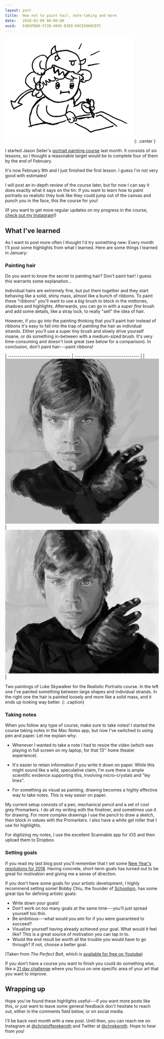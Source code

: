 ```yaml
---
layout: post
title:  How not to paint hair, note-taking and more
date:   2018-02-09 08:00:00
uuid:   E4D4FB00-572B-4045-B3E0-D9CE8960CEFC
---
```


![Get the detail virus out of your head!](/assets/detail-virus.png){: .center }

I started Jason Seiler's [portrait painting course][portrait-course] last
month.  It consists of six lessons, so I thought a reasonable target would be
to complete four of them by the end of February.

It's now February 9th and I just finished the first lesson. I guess I'm not
very good with estimates!

I will post an in-depth review of the course later, but for now I can say it
does exactly what it says on the tin: If you want to learn how to paint
portraits so realistic they look like they could jump out of the canvas and
punch you in the face, this the course for you!

(If you want to get more regular updates on my progress in the course, [check
out my Instagram][instagram]!)

## What I've learned

As I want to post more often I thought I'd try something new: Every month I'll
post some highlights from what I learned. Here are some things I learned in
January:

### Painting hair

Do you want to know the secret to painting hair? Don't paint hair! I guess this
warrants some explanation...

Individual hairs are extremely fine, but put them together and they start
behaving like a solid, shiny mass, almost like a bunch of ribbons. To paint
these "ribbons" you'll want to use a *big* brush to block in the midtones,
shadows and highlights. Afterwards, you can go in with a *super fine* brush and
add some details, like a stray lock, to really "sell" the idea of hair.

However, if you go into the painting thinking that you'll paint *hair* instead
of ribbons it's easy to fall into the trap of painting the hair as individual
strands. Either you'll use a super tiny brush and slowly drive yourself insane,
or do something in-between with a medium-sized brush. It's very time-consuming
and doesn't look great (see below for a comparison). In conclusion, don't paint hair---paint ribbons!

| -------------------------------- | --------------------------------- |
| ![](/assets/luke-skywalker-1.jpg)| ![](/assets/luke-skywalker-2.jpg) |

Two paintings of Luke Skywalker for the Realistic Portraits course. In the left
one I've painted something between large shapes and individual strands. In the
right one the hair is painted loosely and more like a solid mass, and it ends
up looking way better.
{: .caption}

### Taking notes

When you follow any type of course, make sure to take notes! I started the
course taking notes in the Mac Notes app, but now I've switched to using pen
and paper. Let me explain why:

 * Whenever I wanted to take a note I had to resize the video (which was
   playing in full screen on my laptop, for that 13'' home theater experience). 

 * It's easier to retain information if you write it down on paper. While this
   might sound like a wild, speculative claim, I'm sure there is ample
   scientific evidence supporting this, involving micro-crystals and "ley
   lines".

 * For something as visual as painting, drawing becomes a highly effective way
   to take notes. This is way easier on paper.

My current setup consists of a pen, mechanical pencil and a set of cool grey
Promarkers. I do all my writing with the fineliner, and sometimes use it for
drawing. For more complex drawings I use the pencil to draw a sketch, then
block in values with the Promarkers. I also have a white gel roller that I use
for highlights.

For digitizing my notes, I use the excellent Scannable app for iOS and then
upload them to Dropbox.

### Setting goals

If you read my last blog post you'll remember that I set some [New Year's
resolutions for 2018][new-year]. Having concrete, short-term goals has turned
out to be great for motivation and giving me a sense of direction. 

If you don't have some goals for your artistic development, I highly recommend
setting some!  Bobby Chiu, the founder of [Schoolism][schoolism], has some
great tips for defining artistic goals:

 * Write down your goals!
 * Don’t work on too many goals at the same time---you’ll just spread yourself
   too thin.
 * Be ambitious---what would you aim for if you were guaranteed to succeed?
 * Visualize yourself having already achieved your goal. What would it feel
   like? This is a great source of motivation you can tap in to.
 * Would the end result be worth all the trouble you would have to go through?
   If not, choose a better goal.

(Taken from *The Perfect Bait*, which is [available for free on
Youtube][perfect-bait])

If you don’t have a course you want to finish you could do something else, like
a [21 day challenge][21-days] where you focus on one specific area of your art
that you want to improve.

## Wrapping up

Hope you've found these highlights useful---if you want more posts like this,
or just want to leave some general feedback don't hesitate to reach out, either
in the comments field below, or on social media.

I'll be back next month with a new post. Until then, you can reach me on
Instagram at [@christofferekeroth][instagram] and Twitter at
[@chrekeroth][twitter]. Hope to hear from you!

[new-year]: /2018-art-resolutions
[fzd-self-study]: https://www.youtube.com/watch?v=k3Al7QAS89s
[21-days]: https://medium.com/@noahbradley/21-days-to-be-a-better-artist-48087576f0dd
[smart-goals]: https://en.wikipedia.org/wiki/SMART_criteria
[realistic-portraits]: https://www.schoolism.com/school.php?id=37
[perfect-bait]: https://www.youtube.com/watch?v=kG55UXhEgZs
[portrait-course]: https://www.schoolism.com/school.php?id=37
[instagram]: https://www.instagram.com/christofferekeroth/
[twitter]: https://twitter.com/chrekeroth
[schoolism]: https://www.schoolism.com
